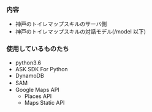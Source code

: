 ### 内容
* 神戸のトイレマップスキルのサーバ側
* 神戸のトイレマップスキルの対話モデル(/model 以下)

### 使用しているものたち
* python3.6
* ASK SDK For Python
* DynamoDB
* SAM　
* Google Maps API
  * Places API
  * Maps Static API

